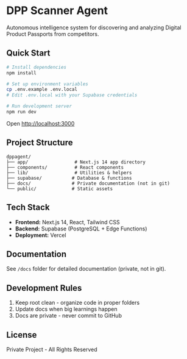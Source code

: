 # DPP Scanner Agent

Autonomous intelligence system for discovering and analyzing Digital Product Passports from competitors.

## Quick Start

```bash
# Install dependencies
npm install

# Set up environment variables
cp .env.example .env.local
# Edit .env.local with your Supabase credentials

# Run development server
npm run dev
```

Open [http://localhost:3000](http://localhost:3000)

## Project Structure

```
dppagent/
├── app/                 # Next.js 14 app directory
├── components/          # React components
├── lib/                 # Utilities & helpers
├── supabase/           # Database & functions
├── docs/               # Private documentation (not in git)
└── public/             # Static assets
```

## Tech Stack

- **Frontend:** Next.js 14, React, Tailwind CSS
- **Backend:** Supabase (PostgreSQL + Edge Functions)
- **Deployment:** Vercel

## Documentation

See `/docs` folder for detailed documentation (private, not in git).

## Development Rules

1. Keep root clean - organize code in proper folders
2. Update docs when big learnings happen
3. Docs are private - never commit to GitHub

## License

Private Project - All Rights Reserved

